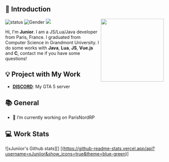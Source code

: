## 👋 Introduction

<img align='right' src='https://avatars.githubusercontent.com/u/82475714?s=400&u=b3fce2354831e9a839ba9080c80666fc85d06999&v=4' width='200"'>

![status](https://img.shields.io/badge/status-up-brightgreen) ![Gender](https://img.shields.io/badge/gender-%F0%9F%A4%B5-lightgrey) ![](https://visitor-badge.glitch.me/badge?page_id=github.com/Ekinoxx0)

Hi, I'm **Junior**. I am a JS/Lua/Java developer from Paris, France. I graduated from Computer Science in Grandmont University.
I do some works with **Java**, **Lua**, **JS**, **Vue.js** and **C**, contact me if you have some questions!

## 💡 Project with My Work

- [**DISCORD**](https://discord.gg/jDM7dxD3): My GTA 5 server

## 📚 General

- 🔭 I’m currently working on ParisNordRP
 
## 💻 Work Stats

![xJuniior's Github stats][] [(https://github-readme-stats.vercel.app/api?username=xJuniior&show_icons=true&theme=blue-green)]
